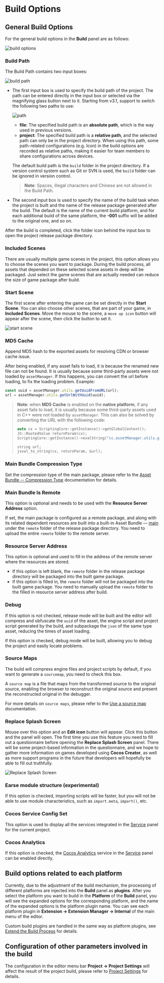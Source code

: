 # Build Options

## General Build Options

For the general build options in the **Build** panel are as follows:

![build options](./build-options/options.png)

### Build Path

The Build Path contains two input boxes:

![build path](./build-options/build-path.png)

- The first input box is used to specify the build path of the project. The path can be entered directly in the input box or selected via the magnifying glass button next to it. Starting from v3.1, support to switch the following two paths to use:

    ![path](./build-options/path.png)

    - **file**: The specified build path is an **absolute path**, which is the way used in previous versions.
    - **project**: The specified build path is a **relative path**, and the selected path can only be in the project directory. When using this path, some path-related configurations (e.g. Icon) in the build options are recorded as relative paths, making it easier for team members to share configurations across devices.

    The default build path is the `build` folder in the project directory. If a version control system such as Git or SVN is used, the `build` folder can be ignored in version control.

    > **Note**: Spaces, illegal characters and Chinese are not allowed in the Build Path.

- The second input box is used to specify the name of the build task when the project is built and the name of the release package generated after the build. The default is the name of the current build platform, and for each additional build of the same platform, the **-001** suffix will be added to the original one, and so on.

After the build is completed, click the folder icon behind the input box to open the project release package directory.

### Included Scenes

There are usually multiple game scenes in the project, this option allows you to choose the scenes you want to package. During the build process, all assets that depended on these selected scene assets in deep will be packaged. Just select the game scenes that are actually needed can reduce the size of game package after build.

### Start Scene

The first scene after entering the game can be set directly in the **Start Scene**. You can also choose other scenes, that are part of your game, in **Included Scenes**. Move the mouse to the scene, a `move up icon` button will appear after the scene, then click the button to set it.

![start scene](./build-options/start_scene.png)

### MD5 Cache

Append MD5 hash to the exported assets for resolving CDN or browser cache issue.

After being enabled, if any asset fails to load, it is because the renamed new file can not be found. It is usually because some third-party assets were not loaded by `assetManager`. If this happens, you can convert the url before loading, to fix the loading problem. Example:

```typescript
const uuid = assetManager.utils.getUuidFromURL(url);
url = assetManager.utils.getUrlWithUuid(uuid);
```

> **Note**: when **MD5 Cache** is enabled on the **native platform**, if any asset fails to load, it is usually because some third-party assets used in C++ were not loaded by `assetManager`. This can also be solved by converting the URL with the following code:
>
> ```cpp
> auto cx = ScriptingCore::getInstance()->getGlobalContext();
> JS::RootedValue returnParam(cx);
> ScriptingCore::getInstance()->evalString("cc.assetManager.utils.getUrlWithUuid(cc.assetManager.utils.getUuidFromURL('url'))", &returnParam);
>
> string url;
> jsval_to_string(cx, returnParam, &url);
> ```

### Main Bundle Compression Type

Set the compression type of the main package, please refer to the [Asset Bundle -- Compression Type](../../asset/bundle.md#compression-type) documentation for details.

### Main Bundle Is Remote

This option is optional and needs to be used with the **Resource Server Address** option.

If set, the main package is configured as a remote package, and along with its related dependent resources are built into a built-in Asset Bundle — [main](../../asset/bundle.md#the-built-in-asset-bundle) under the `remote` folder of the release package directory. You need to upload the entire `remote` folder to the remote server.

### Resource Server Address

This option is optional and used to fill in the address of the remote server where the resources are stored.

- If this option is left blank, the `remote` folder in the release package directory will be packaged into the built game package.
- If this option is filled in, the `remote` folder will not be packaged into the built game package. You need to manually upload the `remote` folder to the filled in resource server address after build.

### Debug

If this option is not checked, release mode will be built and the editor will compress and obfuscate the `uuid` of the asset, the engine script and project script generated by the build, and subpackage the `json` of the same type asset, reducing the times of asset loading.

If this option is checked, debug mode will be built, allowing you to debug the project and easily locate problems.

### Source Maps

The build will compress engine files and project scripts by default, if you want to generate a `sourcemap`, you need to check this box.

A `source map` is a file that maps from the transformed source to the original source, enabling the browser to reconstruct the original source and present the reconstructed original in the debugger.

For more details on `source maps`, please refer to the [Use a source map](https://developer.mozilla.org/en-US/docs/Tools/Debugger/How_to/Use_a_source_map) documentation.

### Replace Splash Screen

Mouse over this option and an **Edit icon** button will appear. Click this button and the panel will open. The first time you use this feature you need to fill out a questionnaire before opening the **Replace Splash Screen** panel. There will be some project-based information in the questionnaire, and we hope to gather more information on games developed using **Cocos Creator**, as well as more support programs in the future that developers will hopefully be able to fill out truthfully.

![Replace Splash Screen](build-options/splash-setting.png)

### Earse module structure (experimental)

If this option is checked, importing scripts will be faster, but you will not be able to use module characteristics, such as `import.meta`, `import()`, etc.

<!--
### 内联所有 SpriteFrame
自动合并资源时，将所有 SpriteFrame 与被依赖的资源合并到同一个包中。建议网页平台开启，启用后会略微增大总包体，多消耗一点点网络流量，但是能显著减少网络请求数量。建议原生平台关闭，因为会增大热更新时的体积。

### Merge all JSON that the Start Scene depends on

When merging assets automatically, all `JSON` files that the **Start Scene** depends on are merged into the package that contains the **Start Scene**. This option is disabled by default. When enabled, it will not increase the overall game size, but if these `JSON` is also used by other scenes, then CPU overhead may increase slightly when they are loaded again.
-->

### Cocos Service Config Set

This option is used to display all the services integrated in the [Service](https://service.cocos.com/document/en/) panel for the current project.

### Cocos Analytics

If this option is checked, the [Cocos Analytics](https://n-analytics.cocos.com/docs/en/) service in the [Service](https://service.cocos.com/document/en/) panel can be enabled directly.

## Build options related to each platform

Currently, due to the adjustment of the build mechanism, the processing of different platforms are injected into the **Build** panel as **plugins**. After you select the platform you want to build in the **Platform** of the **Build** panel, you will see the expanded options for the corresponding platform, and the name of the expanded options is the platform plugin name. You can see each platform plugin in **Extension -> Extension Manager -> Internal** of the main menu of the editor.

Custom build plugins are handled in the same way as platform plugins, see [Extend the Build Process](custom-build-plugin.md) for details.

## Configuration of other parameters involved in the build

The configuration in the editor menu bar **Project -> Project Settings** will affect the result of the project build, please refer to [Project Settings](../project/index.md) for details.
